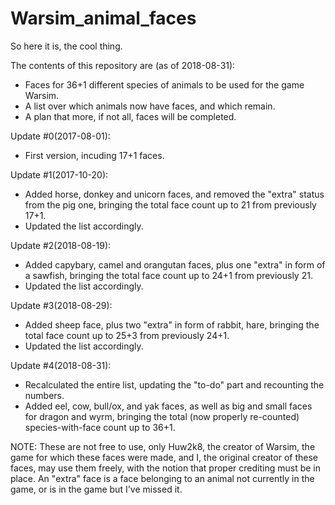 # Warsim_animal_faces

So here it is, the cool thing.

The contents of this repository are (as of 2018-08-31):
- Faces for 36+1 different species of animals to be used for the game Warsim.
- A list over which animals now have faces, and which remain.
- A plan that more, if not all, faces will be completed.

Update #0(2017-08-01):
- First version, incuding 17+1 faces.  

Update #1(2017-10-20):
- Added horse, donkey and unicorn faces, and removed the "extra" status from the pig one, bringing the total face count up to 21 from previously 17+1.
- Updated the list accordingly.

Update #2(2018-08-19):
- Added capybary, camel and orangutan faces, plus one "extra" in form of a sawfish, bringing the total face count up to 24+1 from previously 21.
- Updated the list accordingly.

Update #3(2018-08-29):
- Added sheep face, plus two "extra" in form of rabbit, hare, bringing the total face count up to 25+3 from previously 24+1.
- Updated the list accordingly.

Update #4(2018-08-31):
- Recalculated the entire list, updating the "to-do" part and recounting the numbers. 
- Added eel, cow, bull/ox, and yak faces, as well as big and small faces for dragon and wyrm, bringing the total (now properly re-counted) species-with-face count up to 36+1.

NOTE: These are not free to use, only Huw2k8, the creator of Warsim, the game for which these faces were made, 
      and I, the original creator of these faces, may use them freely, with the notion that proper crediting must be in place.
      An "extra" face is a face belonging to an animal not currently in the game, or is in the game but I've missed it.
